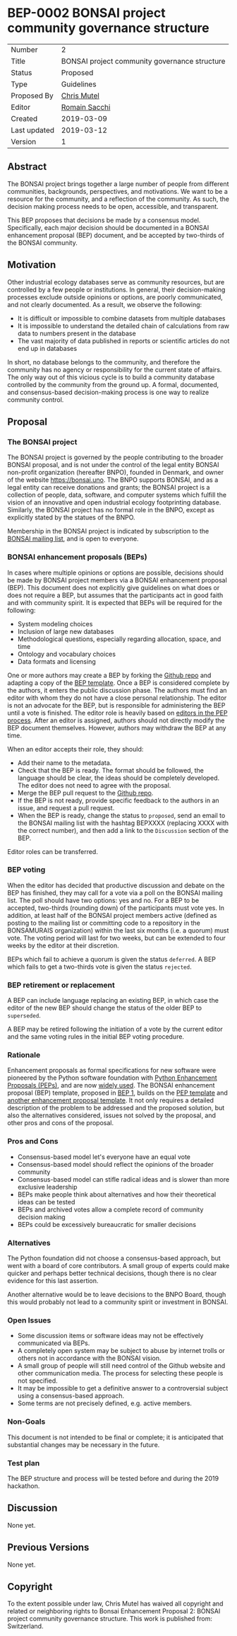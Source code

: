 # BEP-0002 BONSAI project community governance structure

| | |
| - | - |
| Number | 2 |
| Title | BONSAI project community governance structure |
| Status | Proposed |
| Type | Guidelines |
| Proposed By | [Chris Mutel](chris.mutel@bonsai.uno ) |
| Editor | [Romain Sacchi](r_s@me.com) |
| Created | 2019-03-09 |
| Last updated | 2019-03-12 |
| Version | 1 |

## Abstract

The BONSAI project brings together a large number of people from different communities, backgrounds, perspectives, and motivations. We want to be a resource for the community, and a reflection of the community. As such, the decision making process needs to be open, accessible, and transparent.

This BEP proposes that decisions be made by a consensus model. Specifically, each major decision should be documented in a BONSAI enhancement proposal (BEP) document, and be accepted by two-thirds of the BONSAI community.

## Motivation

Other industrial ecology databases serve as community resources, but are controlled by a few people or institutions. In general, their decision-making processes exclude outside opinions or options, are poorly communicated, and not clearly documented. As a result, we observe the following:

* It is difficult or impossible to combine datasets from multiple databases
* It is impossible to understand the detailed chain of calculations from raw data to numbers present in the database
* The vast majority of data published in reports or scientific articles do not end up in databases

In short, no database belongs to the community, and therefore the community has no agency or responsibility for the current state of affairs. The only way out of this vicious cycle is to build a community database controlled by the community from the ground up. A formal, documented, and consensus-based decision-making process is one way to realize community control.

## Proposal

### The BONSAI project

The BONSAI project is governed by the people contributing to the broader BONSAI proposal, and is not under the control of the legal entity BONSAI non-profit organization (hereafter BNPO), founded in Denmark, and owner of the website https://bonsai.uno. The BNPO supports BONSAI, and as a legal entity can receive donations and grants; the BONSAI project is a collection of people, data, software, and computer systems which fulfill the vision of an innovative and open industrial ecology footprinting database. Similarly, the BONSAI project has no formal role in the BNPO, except as explicitly stated by the statues of the BNPO.

Membership in the BONSAI project is indicated by subscription to the [BONSAI mailing list](https://bonsai.groups.io/g/main/topics), and is open to everyone.

### BONSAI enhancement proposals (BEPs)

In cases where multiple opinions or options are possible, decisions should be made by BONSAI project members via a BONSAI enhancement proposal (BEP). This document does not explicitly give guidelines on what does or does not require a BEP, but assumes that the participants act in good faith and with community spirit. It is expected that BEPs will be required for the following:

* System modeling choices
* Inclusion of large new databases
* Methodological questions, especially regarding allocation, space, and time
* Ontology and vocabulary choices
* Data formats and licensing

One or more authors may create a BEP by forking the [Github repo](https://github.com/BONSAMURAIS/enhancements) and adapting a copy of the [BEP template](https://github.com/BONSAMURAIS/enhancements/blob/master/beps/0001-bep-template.md). Once a BEP is considered complete by the authors, it enters the public discussion phase. The authors must find an editor with whom they do not have a close personal relationship. The editor is not an advocate for the BEP, but is responsible for administering the BEP until a vote is finished. The editor role is heavily based on [editors in the PEP process](https://www.python.org/dev/peps/pep-0001/#pep-editor-responsibilities-workflow). After an editor is assigned, authors should not directly modify the BEP document themselves. However, authors may withdraw the BEP at any time.

When an editor accepts their role, they should:

* Add their name to the metadata.
* Check that the BEP is ready. The format should be followed, the language should be clear, the ideas should be completely developed. The editor does not need to agree with the proposal.
* Merge the BEP pull request to the [Github repo](https://github.com/BONSAMURAIS/enhancements).
* If the BEP is not ready, provide specific feedback to the authors in an issue, and request a pull request.
* When the BEP is ready, change the status to `proposed`, send an email to the BONSAI mailing list with the hashtag BEPXXXX (replacing XXXX with the correct number), and then add a link to the `Discussion` section of the BEP.

Editor roles can be transferred.

### BEP voting

When the editor has decided that productive discussion and debate on the BEP has finished, they may call for a vote via a poll on the BONSAI mailing list. The poll should have two options: yes and no. For a BEP to be accepted, two-thirds (rounding down) of the participants must vote yes. In addition, at least half of the BONSAI project members active (defined as posting to the mailing list or committing code to a repository in the BONSAMURAIS organization) within the last six months (i.e. a quorum) must vote. The voting period will last for two weeks, but can be extended to four weeks by the editor at their discretion.

BEPs which fail to achieve a quorum is given the status `deferred`. A BEP which fails to get a two-thirds vote is given the status `rejected`.

### BEP retirement or replacement

A BEP can include language replacing an existing BEP, in which case the editor of the new BEP should change the status of the older BEP to `superseded`.

A BEP may be retired following the initiation of a vote by the current editor and the same voting rules in the initial BEP voting procedure.

### Rationale

Enhancement proposals as formal specifications for new software were pioneered by the Python software foundation with [Python Enhancement Proposals (PEPs)](https://www.python.org/dev/peps/), and are now [widely used](http://lmgtfy.com/?q=enhancement+proposals). The BONSAI enhancement proposal (BEP) template, proposed in [BEP 1](https://github.com/BONSAMURAIS/enhancements/blob/master/beps/0001-bep-template.md), builds on the [PEP template](https://www.python.org/dev/peps/pep-0012/) and [another enhancement proposal template](https://www.nengo.ai/enhancement-proposals/001-template.html). It not only requires a detailed description of the problem to be addressed and the proposed solution, but also the alternatives considered, issues not solved by the proposal, and other pros and cons of the proposal.

### Pros and Cons

* Consensus-based model let's everyone have an equal vote
* Consensus-based model should reflect the opinions of the broader community
* Consensus-based model can stifle radical ideas and is slower than more exclusive leadership
* BEPs make people think about alternatives and how their theoretical ideas can be tested
* BEPs and archived votes allow a complete record of community decision making
* BEPs could be excessively bureaucratic for smaller decisions

### Alternatives

The Python foundation did not choose a consensus-based approach, but went with a board of core contributors. A small group of experts could make quicker and perhaps better technical decisions, though there is no clear evidence for this last assertion.

Another alternative would be to leave decisions to the BNPO Board, though this would probably not lead to a community spirit or investment in BONSAI.

### Open Issues

* Some discussion items or software ideas may not be effectively communicated via BEPs.
* A completely open system may be subject to abuse by internet trolls or others not in accordance with the BONSAI vision.
* A small group of people will still need control of the Github website and other communication media. The process for selecting these people is not specified.
* It may be impossible to get a definitive answer to a controversial subject using a consensus-based approach.
* Some terms are not precisely defined, e.g. active members.

### Non-Goals

This document is not intended to be final or complete; it is anticipated that substantial changes may be necessary in the future.

### Test plan

The BEP structure and process will be tested before and during the 2019 hackathon.

## Discussion

None yet.

## Previous Versions

None yet.

## Copyright

To the extent possible under law, Chris Mutel has waived all copyright and related or neighboring rights to Bonsai Enhancement Proposal 2: BONSAI project community governance structure. This work is published from: Switzerland.
